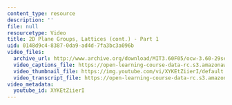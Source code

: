 ```yaml
---
content_type: resource
description: ''
file: null
resourcetype: Video
title: 2D Plane Groups, Lattices (cont.) - Part 1
uid: 0148d9c4-8387-0da9-ad4d-7fa3bc3a096b
video_files:
  archive_url: http://www.archive.org/download/MIT3.60F05/ocw-3.60-29sep2005-part1-220k.mp4
  video_captions_file: https://open-learning-course-data-rc.s3.amazonaws.com/3-60-symmetry-structure-and-tensor-properties-of-materials-fall-2005/75b0238efa965969920920c1e7f82b77_XYKEtZiierI.vtt
  video_thumbnail_file: https://img.youtube.com/vi/XYKEtZiierI/default.jpg
  video_transcript_file: https://open-learning-course-data-rc.s3.amazonaws.com/3-60-symmetry-structure-and-tensor-properties-of-materials-fall-2005/767329df4bbb12e2d40951d28b5a1626_XYKEtZiierI.pdf
video_metadata:
  youtube_id: XYKEtZiierI
---
```

